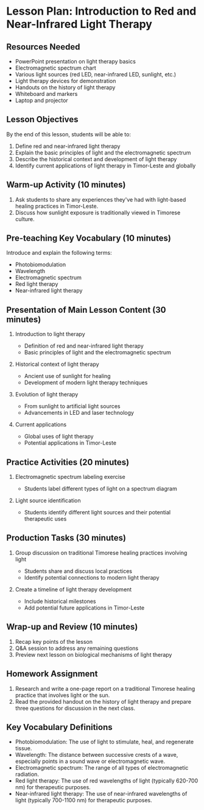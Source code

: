 # Lesson Plan: Introduction to Red and Near-Infrared Light Therapy

## Resources Needed

- PowerPoint presentation on light therapy basics
- Electromagnetic spectrum chart
- Various light sources (red LED, near-infrared LED, sunlight, etc.)
- Light therapy devices for demonstration
- Handouts on the history of light therapy
- Whiteboard and markers
- Laptop and projector

## Lesson Objectives

By the end of this lesson, students will be able to:
1. Define red and near-infrared light therapy
2. Explain the basic principles of light and the electromagnetic spectrum
3. Describe the historical context and development of light therapy
4. Identify current applications of light therapy in Timor-Leste and globally

## Warm-up Activity (10 minutes)

1. Ask students to share any experiences they've had with light-based healing practices in Timor-Leste.
2. Discuss how sunlight exposure is traditionally viewed in Timorese culture.

## Pre-teaching Key Vocabulary (10 minutes)

Introduce and explain the following terms:
- Photobiomodulation
- Wavelength
- Electromagnetic spectrum
- Red light therapy
- Near-infrared light therapy

## Presentation of Main Lesson Content (30 minutes)

1. Introduction to light therapy
   - Definition of red and near-infrared light therapy
   - Basic principles of light and the electromagnetic spectrum

2. Historical context of light therapy
   - Ancient use of sunlight for healing
   - Development of modern light therapy techniques

3. Evolution of light therapy
   - From sunlight to artificial light sources
   - Advancements in LED and laser technology

4. Current applications
   - Global uses of light therapy
   - Potential applications in Timor-Leste

## Practice Activities (20 minutes)

1. Electromagnetic spectrum labeling exercise
   - Students label different types of light on a spectrum diagram

2. Light source identification
   - Students identify different light sources and their potential therapeutic uses

## Production Tasks (30 minutes)

1. Group discussion on traditional Timorese healing practices involving light
   - Students share and discuss local practices
   - Identify potential connections to modern light therapy

2. Create a timeline of light therapy development
   - Include historical milestones
   - Add potential future applications in Timor-Leste

## Wrap-up and Review (10 minutes)

1. Recap key points of the lesson
2. Q&A session to address any remaining questions
3. Preview next lesson on biological mechanisms of light therapy

## Homework Assignment

1. Research and write a one-page report on a traditional Timorese healing practice that involves light or the sun.
2. Read the provided handout on the history of light therapy and prepare three questions for discussion in the next class.

## Key Vocabulary Definitions

- Photobiomodulation: The use of light to stimulate, heal, and regenerate tissue.
- Wavelength: The distance between successive crests of a wave, especially points in a sound wave or electromagnetic wave.
- Electromagnetic spectrum: The range of all types of electromagnetic radiation.
- Red light therapy: The use of red wavelengths of light (typically 620-700 nm) for therapeutic purposes.
- Near-infrared light therapy: The use of near-infrared wavelengths of light (typically 700-1100 nm) for therapeutic purposes.
